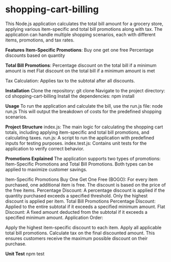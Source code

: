 # shopping-cart-billing
This Node.js application calculates the total bill amount for a grocery store, applying various item-specific and total bill promotions along with tax. The application can handle multiple shopping scenarios, each with different items, promotions, and tax rates.

**Features**
**Item-Specific Promotions**:
Buy one get one free
Percentage discounts based on quantity

**Total Bill Promotions**:
Percentage discount on the total bill if a minimum amount is met
Flat discount on the total bill if a minimum amount is met

Tax Calculation:
Applies tax to the subtotal after all discounts.

**Installation**
Clone the repository:
git clone <repository-url>
Navigate to the project directory:
cd shopping-cart-billing
Install the dependencies:
npm install

**Usage**
To run the application and calculate the bill, use the run.js file:
node run.js
This will output the breakdown of costs for the predefined shopping scenarios.

**Project Structure**
index.js: The main logic for calculating the shopping cart totals, including applying item-specific and total bill promotions, and calculating taxes.
run.js: A script to run the application with predefined inputs for testing purposes.
index.test.js: Contains unit tests for the application to verify correct behavior.

**Promotions Explained**
The application supports two types of promotions: Item-Specific Promotions and Total Bill Promotions. Both types can be applied to maximize customer savings.

Item-Specific Promotions
Buy One Get One Free (BOGO): For every item purchased, one additional item is free. The discount is based on the price of the free items.
Percentage Discount: A percentage discount is applied if the quantity purchased exceeds a specified threshold. Only the highest discount is applied per item.
Total Bill Promotions
Percentage Discount: Applied to the entire subtotal if it exceeds a specified minimum amount.
Flat Discount: A fixed amount deducted from the subtotal if it exceeds a specified minimum amount.
Application Order:

Apply the highest item-specific discount to each item.
Apply all applicable total bill promotions.
Calculate tax on the final discounted amount.
This ensures customers receive the maximum possible discount on their purchase.

**Unit Test**
npm test
